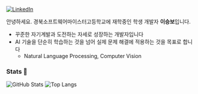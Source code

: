 [![LinkedIn](https://img.shields.io/badge/-LinkedIn-0077B5?style=flat&logo=linkedin&logoColor=white)]([https://linkedin.com/in/your-profile](https://www.linkedin.com/in/%EC%8A%B9%EB%B3%B4-%EC%9D%B4-450688318/))

안녕하세요. 경북소프트웨어마이스터고등학교에 재학중인 학생 개발자 **이승보**입니다.

- 꾸준한 자기계발과 도전하는 자세로 성장하는 개발자입니다
- AI 기술을 단순히 학습하는 것을 넘어 실제 문제 해결에 적용하는 것을 목표로 합니다
  - Natural Language Processing, Computer Vision

### Stats :muscle:
![GitHub Stats](https://github-readme-stats.vercel.app/api?username=seungbo&layout=compact&theme=tokyonight)
![Top Langs](https://github-readme-stats.vercel.app/api/top-langs/?username=seungbo&layout=compact&theme=tokyonight)

